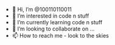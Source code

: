 - 👋 Hi, I’m @100110110011
- 👀 I’m interested in code n stuff
- 🌱 I’m currently learning code n stuff
- 💞️ I’m looking to collaborate on ...
- 📫 How to reach me - look to the skies

<!---
100110110011/100110110011 is a ✨ special ✨ repository because its `README.md` (this file) appears on your GitHub profile.
You can click the Preview link to take a look at your changes.
--->
